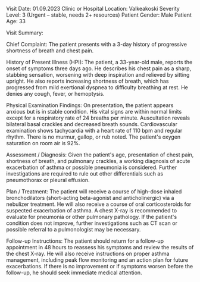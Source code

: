 Visit Date: 01.09.2023
Clinic or Hospital Location: Valkeakoski
Severity Level: 3 (Urgent – stable, needs 2+ resources)
Patient Gender: Male
Patient Age: 33

Visit Summary:

Chief Complaint: The patient presents with a 3-day history of progressive shortness of breath and chest pain.

History of Present Illness (HPI): The patient, a 33-year-old male, reports the onset of symptoms three days ago. He describes his chest pain as a sharp, stabbing sensation, worsening with deep inspiration and relieved by sitting upright. He also reports increasing shortness of breath, which has progressed from mild exertional dyspnea to difficulty breathing at rest. He denies any cough, fever, or hemoptysis.

Physical Examination Findings: On presentation, the patient appears anxious but is in stable condition. His vital signs are within normal limits except for a respiratory rate of 24 breaths per minute. Auscultation reveals bilateral basal crackles and decreased breath sounds. Cardiovascular examination shows tachycardia with a heart rate of 110 bpm and regular rhythm. There is no murmur, gallop, or rub noted. The patient's oxygen saturation on room air is 92%.

Assessment / Diagnosis: Given the patient's age, presentation of chest pain, shortness of breath, and pulmonary crackles, a working diagnosis of acute exacerbation of asthma or possible pneumonia is considered. Further investigations are required to rule out other differentials such as pneumothorax or pleural effusion.

Plan / Treatment: The patient will receive a course of high-dose inhaled bronchodilators (short-acting beta-agonist and anticholinergic) via a nebulizer treatment. He will also receive a course of oral corticosteroids for suspected exacerbation of asthma. A chest X-ray is recommended to evaluate for pneumonia or other pulmonary pathology. If the patient's condition does not improve, further investigations such as CT scan or possible referral to a pulmonologist may be necessary.

Follow-up Instructions: The patient should return for a follow-up appointment in 48 hours to reassess his symptoms and review the results of the chest X-ray. He will also receive instructions on proper asthma management, including peak flow monitoring and an action plan for future exacerbations. If there is no improvement or if symptoms worsen before the follow-up, he should seek immediate medical attention.